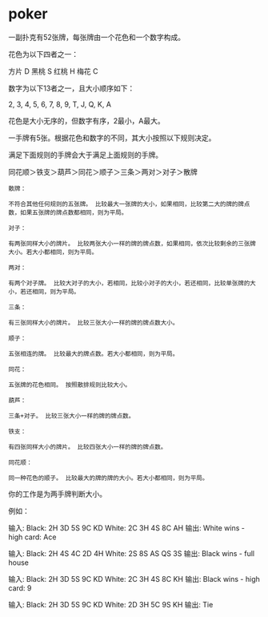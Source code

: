 # poker
一副扑克有52张牌，每张牌由一个花色和一个数字构成。

花色为以下四者之一：

方片 D
黑桃 S
红桃 H
梅花 C

数字为以下13者之一，且大小顺序如下：

2, 3, 4, 5, 6, 7, 8, 9, T, J, Q, K, A

花色是大小无序的，但数字有序，2最小，A最大。

一手牌有5张。根据花色和数字的不同，其大小按照以下规则决定。

满足下面规则的手牌会大于满足上面规则的手牌。

同花顺＞铁支＞葫芦＞同花＞顺子＞三条＞两对＞对子＞散牌

    散牌：

    不符合其他任何规则的五张牌。 比较最大一张牌的大小，如果相同，比较第二大的牌的牌点数，如果五张牌的牌点数都相同，则为平局。

    对子：

    有两张同样大小的牌片。 比较两张大小一样的牌的牌点数，如果相同，依次比较剩余的三张牌大小。若大小都相同，则为平局。

    两对：

    有两个对子牌。 比较大对子的大小，若相同，比较小对子的大小，若还相同，比较单张牌的大小，若还相同，则为平局。

    三条：

    有三张同样大小的牌片。 比较三张大小一样的牌的牌点数大小。

    顺子：

    五张相连的牌。 比较最大的牌点数。若大小都相同，则为平局。

    同花：

    五张牌的花色相同。 按照散排规则比较大小。

    葫芦：

    三条+对子。 比较三张大小一样的牌的牌点数。

    铁支：

    有四张同样大小的牌片。 比较四张大小一样的牌的牌点数。

    同花顺：

    同一种花色的顺子。 比较最大的牌的牌的大小。若大小都相同，则为平局。

你的工作是为两手牌判断大小。

例如：

输入: Black: 2H 3D 5S 9C KD White: 2C 3H 4S 8C AH 输出: White wins - high card: Ace

输入: Black: 2H 4S 4C 2D 4H White: 2S 8S AS QS 3S 输出: Black wins - full house

输入: Black: 2H 3D 5S 9C KD White: 2C 3H 4S 8C KH 输出: Black wins - high card: 9

输入: Black: 2H 3D 5S 9C KD White: 2D 3H 5C 9S KH 输出: Tie

